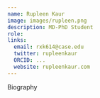 ```yaml
---
name: Rupleen Kaur
image: images/rupleen.png
description: MD-PhD Student
role: 
links:
  email: rxk614@case.edu
  twitter: rupleenkaur
  ORCID: ...
  website: rupleenkaur.com
---
```


Biography 
